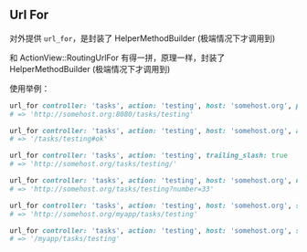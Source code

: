 ## Url For

对外提供 `url_for`，是封装了 HelperMethodBuilder (极端情况下才调用到)

和 ActionView::RoutingUrlFor 有得一拼，原理一样，封装了 HelperMethodBuilder (极端情况下才调用到)

使用举例：

```ruby
url_for controller: 'tasks', action: 'testing', host: 'somehost.org', port: '8080'
# => 'http://somehost.org:8080/tasks/testing'

url_for controller: 'tasks', action: 'testing', host: 'somehost.org', anchor: 'ok', only_path: true
# => '/tasks/testing#ok'

url_for controller: 'tasks', action: 'testing', trailing_slash: true
# => 'http://somehost.org/tasks/testing/'

url_for controller: 'tasks', action: 'testing', host: 'somehost.org', number: '33'
# => 'http://somehost.org/tasks/testing?number=33'

url_for controller: 'tasks', action: 'testing', host: 'somehost.org', script_name: "/myapp"
# => 'http://somehost.org/myapp/tasks/testing'

url_for controller: 'tasks', action: 'testing', host: 'somehost.org', script_name: "/myapp", only_path: true
# => '/myapp/tasks/testing'
```
